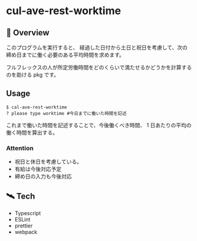 # cul-ave-rest-worktime

## 📝 Overview

このプログラムを実行すると、
経過した日付から土日と祝日を考慮して、次の締め日までに働く必要のある平均時間を求めます。

フルフレックスの人が所定労働時間をどのくらいで満たせるかどうかを計算するのを助ける pkg です。

## Usage

```
$ cal-ave-rest-worktime
? please type worktime #今日までに働いた時間を記述
```

これまで働いた時間を記述することで、今後働くべき時間、
1 日あたりの平均の働く時間を算出する。

### Attention

- 祝日と休日を考慮している。
- 有給は今後対応予定
- 締め日の入力も今後対応

## 🛰 Tech

- Typescript
- ESLint
- prettier
- webpack
